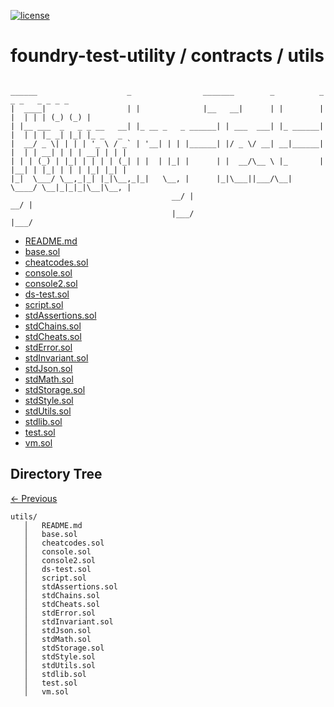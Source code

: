 [![license](https://img.shields.io/github/license/jamesisaac/react-native-background-task.svg)](https://opensource.org/licenses/MIT)

# foundry-test-utility / contracts / utils

```

______                    _                _______        _          _    _ _   _ _ _ _
|  ____|                  | |              |__   __|      | |        | |  | | | (_) (_) |
| |__ ___  _   _ _ __   __| |_ __ _   _ ______| | ___  ___| |_ ______| |  | | |_ _| |_| |_ _   _
|  __/ _ \| | | | '_ \ / _` | '__| | | |______| |/ _ \/ __| __|______| |  | | __| | | | __| | | |
| | | (_) | |_| | | | | (_| | |  | |_| |      | |  __/\__ \ |_       | |__| | |_| | | | |_| |_| |
|_|  \___/ \__,_|_| |_|\__,_|_|   \__, |      |_|\___||___/\__|       \____/ \__|_|_|_|\__|\__, |
                                    __/ |                                                    __/ |
                                    |___/                                                    |___/
```

-   [README.md](./README.md)
-   [base.sol](./base.sol)
-   [cheatcodes.sol](./cheatcodes.sol)
-   [console.sol](./console.sol)
-   [console2.sol](./console2.sol)
-   [ds-test.sol](./ds-test.sol)
-   [script.sol](./script.sol)
-   [stdAssertions.sol](./stdAssertions.sol)
-   [stdChains.sol](./stdChains.sol)
-   [stdCheats.sol](./stdCheats.sol)
-   [stdError.sol](./stdError.sol)
-   [stdInvariant.sol](./stdInvariant.sol)
-   [stdJson.sol](./stdJson.sol)
-   [stdMath.sol](./stdMath.sol)
-   [stdStorage.sol](./stdStorage.sol)
-   [stdStyle.sol](./stdStyle.sol)
-   [stdUtils.sol](./stdUtils.sol)
-   [stdlib.sol](./stdlib.sol)
-   [test.sol](./test.sol)
-   [vm.sol](./vm.sol)

## Directory Tree

[<- Previous](https://github.com/marc-aurele-besner/foundry-test-utility)

```
utils/
   │   README.md
   │   base.sol
   │   cheatcodes.sol
   │   console.sol
   │   console2.sol
   │   ds-test.sol
   │   script.sol
   │   stdAssertions.sol
   │   stdChains.sol
   │   stdCheats.sol
   │   stdError.sol
   │   stdInvariant.sol
   │   stdJson.sol
   │   stdMath.sol
   │   stdStorage.sol
   │   stdStyle.sol
   │   stdUtils.sol
   │   stdlib.sol
   │   test.sol
   │   vm.sol
```
